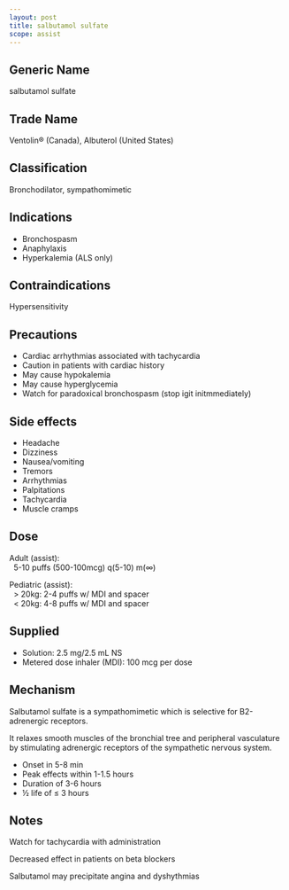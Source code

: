 ```yaml
---
layout: post
title: salbutamol sulfate
scope: assist
---
```


## Generic Name

salbutamol sulfate

## Trade Name

Ventolin® (Canada), Albuterol (United States)

## Classification

Bronchodilator, sympathomimetic

## Indications

- Bronchospasm
- Anaphylaxis
- Hyperkalemia (ALS only)

## Contraindications

Hypersensitivity

## Precautions

- Cardiac arrhythmias associated with tachycardia
- Caution in patients with cardiac history
- May cause hypokalemia
- May cause hyperglycemia
- Watch for paradoxical bronchospasm (stop igit initmmediately)

## Side effects

- Headache
- Dizziness
- Nausea/vomiting
- Tremors
- Arrhythmias
- Palpitations
- Tachycardia
- Muscle cramps

## Dose

Adult (assist): \
&nbsp;&nbsp;5-10 puffs (500-100mcg) q(5-10) m(∞)

Pediatric (assist): \
&nbsp;&nbsp;&gt; 20kg: 2-4 puffs w/ MDI and spacer \
&nbsp;&nbsp;&lt; 20kg: 4-8 puffs w/ MDI and spacer

## Supplied

- Solution: 2.5 mg/2.5 mL NS
- Metered dose inhaler (MDI): 100 mcg per dose

## Mechanism

Salbutamol sulfate is a sympathomimetic which is selective for B2-adrenergic receptors.

It relaxes smooth muscles of the bronchial tree and peripheral vasculature by stimulating adrenergic receptors of the sympathetic nervous system.

- Onset in 5-8 min
- Peak effects within 1-1.5 hours
- Duration of 3-6 hours
- ½ life of ≤ 3 hours

## Notes

Watch for tachycardia with administration

Decreased effect in patients on beta blockers

Salbutamol may precipitate angina and dyshythmias

